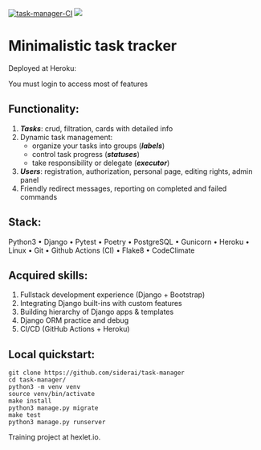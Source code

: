[![task-manager-CI](https://github.com/siderai/task-manager/actions/workflows/task-manager-CI.yml/badge.svg)](https://github.com/siderai/task-manager/actions/workflows/task-manager-CI.yml)
<a href="https://codeclimate.com/github/siderai/task-manager/test_coverage"><img src="https://api.codeclimate.com/v1/badges/777d2c6fdc6f40625215/test_coverage" /></a>

# Minimalistic task tracker

Deployed at Heroku: 

You must login to access most of features

## Functionality:

1. ***Tasks***: crud, filtration, cards with detailed info
2. Dynamic task management: 
      - organize your tasks into groups (***labels***) 
      - control task progress (***statuses***)
      - take responsibility or delegate (***executor***)
3. ***Users***: registration, authorization, personal page, editing rights, admin panel
4. Friendly redirect messages, reporting on completed and failed commands



## Stack:

Python3
• Django
• Pytest
• Poetry
• PostgreSQL
• Gunicorn
• Heroku
• Linux
• Git
• Github Actions (CI)
• Flake8
• CodeClimate


## Acquired skills: 
1. Fullstack development experience (Django + Bootstrap)
2. Integrating Django built-ins with custom features
3. Building hierarсhy of Django apps & templates
4. Django ORM practice and debug
5. CI/CD (GitHub Actions + Heroku)


## Local quickstart:

``` 
git clone https://github.com/siderai/task-manager
cd task-manager/
python3 -m venv venv
source venv/bin/activate
make install
python3 manage.py migrate
make test
python3 manage.py runserver
```

Training project at hexlet.io.


